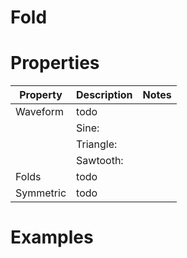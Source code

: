 # Fold


# Properties


| Property | Description | Notes | 
| -------- | ----------- | ----- |
| Waveform | todo | |
| | Sine: <desc> | |
| | Triangle: <desc> | |
| | Sawtooth: <desc> | |
| Folds | todo | |
| Symmetric | todo | |




# Examples
